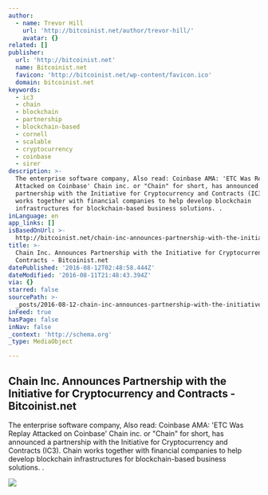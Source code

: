 ```yaml
---
author:
  - name: Trevor Hill
    url: 'http://bitcoinist.net/author/trevor-hill/'
    avatar: {}
related: []
publisher:
  url: 'http://bitcoinist.net'
  name: Bitcoinist.net
  favicon: 'http://bitcoinist.net/wp-content/favicon.ico'
  domain: bitcoinist.net
keywords:
  - ic3
  - chain
  - blockchain
  - partnership
  - blockchain-based
  - cornell
  - scalable
  - cryptocurrency
  - coinbase
  - sirer
description: >-
  The enterprise software company, Also read: Coinbase AMA: 'ETC Was Replay
  Attacked on Coinbase' Chain inc. or "Chain" for short, has announced a
  partnership with the Initiative for Cryptocurrency and Contracts (IC3). Chain
  works together with financial companies to help develop blockchain
  infrastructures for blockchain-based business solutions. .
inLanguage: en
app_links: []
isBasedOnUrl: >-
  http://bitcoinist.net/chain-inc-announces-partnership-with-the-initiative-for-cryptocurrency-and-contracts/
title: >-
  Chain Inc. Announces Partnership with the Initiative for Cryptocurrency and
  Contracts - Bitcoinist.net
datePublished: '2016-08-12T02:48:58.444Z'
dateModified: '2016-08-11T21:48:43.394Z'
via: {}
starred: false
sourcePath: >-
  _posts/2016-08-12-chain-inc-announces-partnership-with-the-initiative-for-cry.md
inFeed: true
hasPage: false
inNav: false
_context: 'http://schema.org'
_type: MediaObject

---
```

<article style=""><h1>Chain Inc. Announces Partnership with the Initiative for Cryptocurrency and Contracts - Bitcoinist.net</h1><p>The enterprise software company, Also read: Coinbase AMA: 'ETC Was Replay Attacked on Coinbase' Chain inc. or "Chain" for short, has announced a partnership with the Initiative for Cryptocurrency and Contracts (IC3). Chain works together with financial companies to help develop blockchain infrastructures for blockchain-based business solutions. .</p><img src="http://bitcoinist.net/wp-content/uploads/2016/08/blockchain-handshake.jpg" /></article>